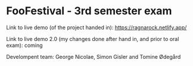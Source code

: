 # FooFestival - 3rd semester exam

Link to live demo (of the project handed in): https://ragnarock.netlify.app/

Link to live demo 2.0 (my changes done after hand in, and prior to oral exam): coming

Develompent team: George Nicolae, Simon Gisler and Tomine Ødegård
